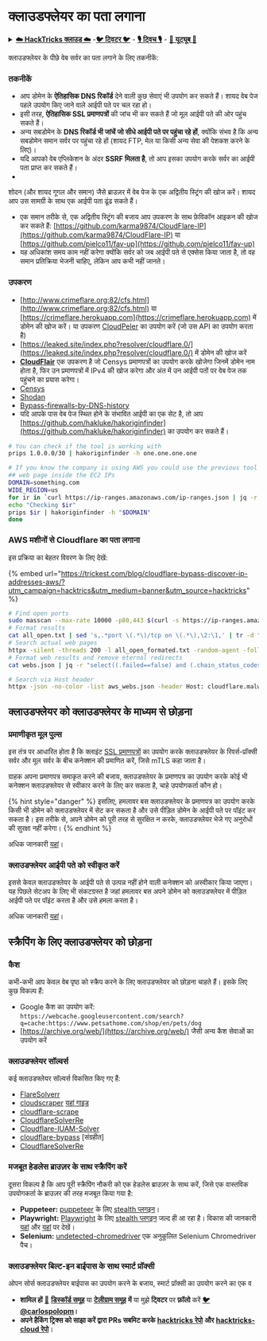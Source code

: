 # क्लाउडफ्लेयर का पता लगाना

<details>

<summary><a href="https://cloud.hacktricks.xyz/pentesting-cloud/pentesting-cloud-methodology"><strong>☁️ HackTricks क्लाउड ☁️</strong></a> -<a href="https://twitter.com/hacktricks_live"><strong>🐦 ट्विटर 🐦</strong></a> - <a href="https://www.twitch.tv/hacktricks_live/schedule"><strong>🎙️ ट्विच 🎙️</strong></a> - <a href="https://www.youtube.com/@hacktricks_LIVE"><strong>🎥 यूट्यूब 🎥</strong></a></summary>

* क्या आप किसी **साइबर सुरक्षा कंपनी** में काम करते हैं? क्या आप अपनी **कंपनी को HackTricks में विज्ञापित** देखना चाहते हैं? या क्या आपको **PEASS की नवीनतम संस्करण या HackTricks को PDF में डाउनलोड करने का उपयोग** करने की इच्छा है? [**सदस्यता योजनाएं**](https://github.com/sponsors/carlospolop) की जांच करें!
* [**The PEASS Family**](https://opensea.io/collection/the-peass-family) की खोज करें, हमारा विशेष संग्रह [**NFTs**](https://opensea.io/collection/the-peass-family)
* [**आधिकारिक PEASS और HackTricks swag**](https://peass.creator-spring.com) प्राप्त करें
* [**💬**](https://emojipedia.org/speech-balloon/) [**डिस्कॉर्ड समूह**](https://discord.gg/hRep4RUj7f) या [**टेलीग्राम समूह**](https://t.me/peass) में **शामिल हों** या मुझे **ट्विटर** पर **फ़ॉलो** करें [**🐦**](https://github.com/carlospolop/hacktricks/tree/7af18b62b3bdc423e11444677a6a73d4043511e9/\[https:/emojipedia.org/bird/README.md)[**@carlospolopm**](https://twitter.com/hacktricks\_live)**.**
* **अपने हैकिंग ट्रिक्स को** [**hacktricks रेपो**](https://github.com/carlospolop/hacktricks) **और** [**hacktricks-cloud रेपो**](https://github.com/carlospolop/hacktricks-cloud) **में पीआर जमा करके** अपना योगदान दें।

</details>

क्लाउडफ्लेयर के पीछे वेब सर्वर का पता लगाने के लिए तकनीकें:

### तकनीकें

* आप डोमेन के **ऐतिहासिक DNS रिकॉर्ड** देने वाली कुछ सेवाएं भी उपयोग कर सकते हैं। शायद वेब पेज पहले उपयोग किए जाने वाले आईपी पते पर चल रहा हो।
* इसी तरह, **ऐतिहासिक SSL प्रमाणपत्रों** की जांच भी कर सकते हैं जो मूल आईपी पते की ओर पहुंच सकते हैं।
* अन्य सबडोमेन के **DNS रिकॉर्ड भी जांचें जो सीधे आईपी पते पर पहुंचा रहे हों**, क्योंकि संभव है कि अन्य सबडोमेन समान सर्वर पर पहुंचा रहे हों (शायद FTP, मेल या किसी अन्य सेवा की पेशकश करने के लिए)।
* यदि आपको वेब एप्लिकेशन के अंदर **SSRF मिलता है**, तो आप इसका उपयोग करके सर्वर का आईपी पता प्राप्त कर सकते हैं।
*

शोदन (और शायद गूगल और समान) जैसे ब्राउज़र में वेब पेज के एक अद्वितीय स्ट्रिंग की खोज करें। शायद आप उस सामग्री के साथ एक आईपी पता ढूंढ सकते हैं।

* एक समान तरीके से, एक अद्वितीय स्ट्रिंग की बजाय आप उपकरण के साथ फ़ेविकॉन आइकन की खोज कर सकते हैं: [https://github.com/karma9874/CloudFlare-IP](https://github.com/karma9874/CloudFlare-IP) या [https://github.com/pielco11/fav-up](https://github.com/pielco11/fav-up)
* यह अधिकांश समय काम नहीं करेगा क्योंकि सर्वर को जब आईपी पते से एक्सेस किया जाता है, तो वह समान प्रतिक्रिया भेजनी चाहिए, लेकिन आप कभी नहीं जानते।

### उपकरण

* [http://www.crimeflare.org:82/cfs.html](http://www.crimeflare.org:82/cfs.html) या [https://crimeflare.herokuapp.com](https://crimeflare.herokuapp.com) में डोमेन की खोज करें। या उपकरण [CloudPeler](https://github.com/zidansec/CloudPeler) का उपयोग करें (जो उस API का उपयोग करता है)
* [https://leaked.site/index.php?resolver/cloudflare.0/](https://leaked.site/index.php?resolver/cloudflare.0/) में डोमेन की खोज करें
* [**CloudFlair**](https://github.com/christophetd/CloudFlair) एक उपकरण है जो Censys प्रमाणपत्रों का उपयोग करके खोजेगा जिनमें डोमेन नाम होता है, फिर उन प्रमाणपत्रों में IPv4 की खोज करेगा और अंत में उन आईपी पतों पर वेब पेज तक पहुंचने का प्रयास करेगा।
* [Censys](https://search.censys.io/)
* [Shodan](https://shodan.io/)
* [Bypass-firewalls-by-DNS-history](https://github.com/vincentcox/bypass-firewalls-by-DNS-history)
* यदि आपके पास वेब पेज स्थित होने के संभावित आईपी का एक सेट है, तो आप [https://github.com/hakluke/hakoriginfinder](https://github.com/hakluke/hakoriginfinder) का उपयोग कर सकते हैं।
```bash
# You can check if the tool is working with
prips 1.0.0.0/30 | hakoriginfinder -h one.one.one.one

# If you know the company is using AWS you could use the previous tool to search the
## web page inside the EC2 IPs
DOMAIN=something.com
WIDE_REGION=us
for ir in `curl https://ip-ranges.amazonaws.com/ip-ranges.json | jq -r '.prefixes[] | select(.service=="EC2") | select(.region|test("^us")) | .ip_prefix'`; do
echo "Checking $ir"
prips $ir | hakoriginfinder -h "$DOMAIN"
done
```
### AWS मशीनों से Cloudflare का पता लगाना

इस प्रक्रिया का बेहतर विवरण के लिए देखें:

{% embed url="https://trickest.com/blog/cloudflare-bypass-discover-ip-addresses-aws/?utm_campaign=hacktrics&utm_medium=banner&utm_source=hacktricks" %}
```bash
# Find open ports
sudo masscan --max-rate 10000 -p80,443 $(curl -s https://ip-ranges.amazonaws.com/ip-ranges.json | jq -r '.prefixes[] | select(.service=="EC2") | .ip_prefix' | tr '\n' ' ') | grep "open"  > all_open.txt
# Format results
cat all_open.txt | sed 's,.*port \(.*\)/tcp on \(.*\),\2:\1,' | tr -d " " > all_open_formated.txt
# Search actual web pages
httpx -silent -threads 200 -l all_open_formated.txt -random-agent -follow-redirects -json -no-color -o webs.json
# Format web results and remove eternal redirects
cat webs.json | jq -r "select((.failed==false) and (.chain_status_codes | length) < 9) | .url" | sort -u > aws_webs.json

# Search via Host header
httpx -json -no-color -list aws_webs.json -header Host: cloudflare.malwareworld.com -threads 250 -random-agent -follow-redirects -o web_checks.json
```
## क्लाउडफ्लेयर को क्लाउडफ्लेयर के माध्यम से छोड़ना

### प्रमाणीकृत मूल पुल्स

इस तंत्र पर आधारित होता है कि क्लाइंट [SSL प्रमाणपत्रों](https://socradar.io/how-to-monitor-your-ssl-certificates-expiration-easily-and-why/) का उपयोग करके क्लाउडफ्लेयर के रिवर्स-प्रॉक्सी सर्वर और मूल सर्वर के बीच कनेक्शन की प्रमाणित करें, जिसे mTLS कहा जाता है।

ग्राहक अपना प्रमाणपत्र समाकृत करने की बजाय, क्लाउडफ्लेयर के प्रमाणपत्र का उपयोग करके कोई भी कनेक्शन क्लाउडफ्लेयर से स्वीकार करने के लिए कर सकता है, चाहे उपयोगकर्ता कौन हो।

{% hint style="danger" %}
इसलिए, हमलावर बस क्लाउडफ्लेयर के प्रमाणपत्र का उपयोग करके किसी भी डोमेन को क्लाउडफ्लेयर में सेट कर सकता है और उसे पीड़ित डोमेन के आईपी पते पर पॉइंट कर सकता है। इस तरीके से, अपने डोमेन को पूरी तरह से सुरक्षित न करके, क्लाउडफ्लेयर भेजे गए अनुरोधों की सुरक्षा नहीं करेगा।
{% endhint %}

अधिक जानकारी [यहां](https://socradar.io/cloudflare-protection-bypass-vulnerability-on-threat-actors-radar/)।

### क्लाउडफ्लेयर आईपी पते को स्वीकृत करें

इससे केवल क्लाउडफ्लेयर के आईपी पते से उत्पन्न नहीं होने वाली कनेक्शन को अस्वीकार किया जाएगा। यह पिछले सेटअप के लिए भी संकटग्रस्त है जहां हमलावर बस अपने डोमेन को क्लाउडफ्लेयर में पीड़ित आईपी पते पर पॉइंट करता है और उसे हमला करता है।

अधिक जानकारी [यहां](https://socradar.io/cloudflare-protection-bypass-vulnerability-on-threat-actors-radar/)।

## स्क्रैपिंग के लिए क्लाउडफ्लेयर को छोड़ना

### कैश

कभी-कभी आप केवल वेब पृष्ठ को स्क्रैप करने के लिए क्लाउडफ्लेयर को छोड़ना चाहते हैं। इसके लिए कुछ विकल्प हैं:

* Google कैश का उपयोग करें: `https://webcache.googleusercontent.com/search?q=cache:https://www.petsathome.com/shop/en/pets/dog`
* [https://archive.org/web/](https://archive.org/web/) जैसी अन्य कैश सेवाओं का उपयोग करें

### क्लाउडफ्लेयर सॉल्वर्स

कई क्लाउडफ्लेयर सॉल्वर्स विकसित किए गए हैं:

* [FlareSolverr](https://github.com/FlareSolverr/FlareSolverr)
* [cloudscraper](https://github.com/VeNoMouS/cloudscraper) [यहां गाइड](https://scrapeops.io/python-web-scraping-playbook/python-cloudscraper/)
* [cloudflare-scrape](https://github.com/Anorov/cloudflare-scrape)
* [CloudflareSolverRe](https://github.com/RyuzakiH/CloudflareSolverRe)
* [Cloudflare-IUAM-Solver](https://github.com/ninja-beans/cloudflare-iuam-solver)
* [cloudflare-bypass](https://github.com/devgianlu/cloudflare-bypass) \[संग्रहीत]
* [CloudflareSolverRe](https://github.com/RyuzakiH/CloudflareSolverRe)

### मजबूत हेडलेस ब्राउज़र के साथ स्क्रैपिंग करें <a href="#option-4-scrape-with-fortified-headless-browsers" id="option-4-scrape-with-fortified-headless-browsers"></a>

दूसरा विकल्प है कि आप पूरी स्क्रैपिंग नौकरी को एक हेडलेस ब्राउज़र के साथ करें, जिसे एक वास्तविक उपयोगकर्ता के ब्राउज़र की तरह मजबूत किया गया है:

* **Puppeteer:** [puppeteer](https://github.com/puppeteer/puppeteer) के लिए [stealth प्लगइन](https://github.com/berstend/puppeteer-extra/tree/master/packages/puppeteer-extra-plugin-stealth)।
* **Playwright:** [Playwright](https://github.com/microsoft/playwright) के लिए [stealth प्लगइन](https://www.npmjs.com/package/playwright-stealth) जल्द ही आ रहा है। विकास की जानकारी [यहां](https://github.com/berstend/puppeteer-extra/issues/454) और [यहां](https://github.com/berstend/puppeteer-extra/tree/master/packages/playwright-extra) पर देखें।
* **Selenium:** [undetected-chromedriver](https://github.com/ultrafunkamsterdam/undetected-chromedriver) एक अनुकूलित Selenium Chromedriver पैच।

### क्लाउडफ्लेयर बिल्ट-इन बाईपास के साथ स्मार्ट प्रॉक्सी <a href="#option-5-smart-proxy-with-cloudflare-built-in-bypass" id="option-5-smart-proxy-with-cloudflare-built-in-bypass"></a>

ओपन सोर्स क्लाउडफ्लेयर बाईपास का उपयोग करने के बजाय, स्मार्ट प्रॉक्सी का उपयोग करने का एक व
* **शामिल हों** [**💬**](https://emojipedia.org/speech-balloon/) [**डिस्कॉर्ड समूह**](https://discord.gg/hRep4RUj7f) या [**टेलीग्राम समूह**](https://t.me/peass) **में** या मुझे **ट्विटर** पर **फ़ॉलो** करें [**🐦**](https://github.com/carlospolop/hacktricks/tree/7af18b62b3bdc423e11444677a6a73d4043511e9/\[https:/emojipedia.org/bird/README.md)[**@carlospolopm**](https://twitter.com/hacktricks\_live)**।**
* **अपने हैकिंग ट्रिक्स को साझा करें द्वारा PRs सबमिट करके** [**hacktricks रेपो**](https://github.com/carlospolop/hacktricks) **और** [**hacktricks-cloud रेपो**](https://github.com/carlospolop/hacktricks-cloud)।

</details>
